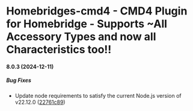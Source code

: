 # Homebridges-cmd4 - CMD4 Plugin for Homebridge - Supports ~All Accessory Types and now all Characteristics too!!
#### 8.0.3 (2024-12-11)

##### Bug Fixes

*  Update node requirements to satisfy the current Node.js version of v22.12.0 ([22761c89](https://github.com/ztalbot2000/homebridge-cmd4/commit/22761c8954dfdb6086023585978836b36f531f65))


